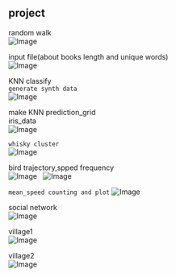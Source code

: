 ## project
random walk  
![Image](https://github.com/GerogeZhi/Python_case/blob/master/project_plots/random_walk.png)  

input file(about books length and unique words)  
![Image](https://github.com/GerogeZhi/Python_case/blob/master/project_plots/Books_plot.png)  

KNN classify  
`generate synth data`  
![Image](https://github.com/GerogeZhi/Python_case/blob/master/project_plots/synth_data.png)  

make KNN prediction_grid  
iris_data  
![Image](https://github.com/GerogeZhi/Python_case/blob/master/project_plots/prediction_grid.png)  


`whisky cluster`  
![Image](https://github.com/GerogeZhi/Python_case/blob/master/project_plots/whisky_cluster.png)  

bird trajectory,spped frequency  
![Image](https://github.com/GerogeZhi/Python_case/blob/master/project_plots/birds_trajectory.png)  
![Image](https://github.com/GerogeZhi/Python_case/blob/master/project_plots/frequency.png)  

`mean_speed counting and plot` 
![Image](https://github.com/GerogeZhi/Python_case/blob/master/project_plots/daily_mean_speed.png)   

social network  
![Image](https://github.com/GerogeZhi/Python_case/blob/master/project_plots/karate_graph.png)   

village1  
![Image](https://github.com/GerogeZhi/Python_case/blob/master/project_plots/village1.png)    

village2  
![Image](https://github.com/GerogeZhi/Python_case/blob/master/project_plots/village2.png)  
